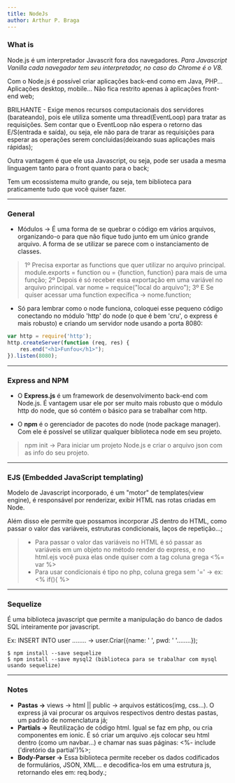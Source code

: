 ```yaml
---
title: NodeJs
author: Arthur P. Braga
---
```


### What is

Node.js é um interpretador Javascrit fora dos navegadores. *Para Javascript Vanilla cada navegador tem seu interpretador, no caso do Chrome é o V8.* 

Com o Node.js é possível criar aplicações back-end como em Java, PHP... Aplicações desktop, mobile... Não fica restrito apenas à aplicações front-end web;

BRILHANTE - Exige menos recursos computacionais dos servidores (barateando), pois ele utiliza somente uma thread(EventLoop) para tratar as requisições. Sem contar que o EventLoop não espera o retorno das E/S(entrada e saída), ou seja, ele não para de trarar as requisições para esperar as operações serem concluidas(deixando suas aplicações mais rápidas);

Outra vantagem é que ele usa Javascript, ou seja, pode ser usada a mesma linguagem tanto para o front quanto para o back;  

Tem um ecossistema muito grande, ou seja, tem biblioteca para praticamente tudo que você quiser fazer.

---

### General

- Módulos -> É uma forma de se quebrar o código em vários arquivos, organizando-o para que não fique tudo junto em um único grande arquivo. A forma de se utilizar se parece com o instanciamento de classes.
>1º Precisa exportar as functions que quer utilizar no arquivo principal. 
>		module.exports = function ou = {function, function} para mais de uma função;
>2º Depois é só receber essa exportação em uma variável no arquivo principal.
>		var nome = requice("local do arquivo");
>3º E Se quiser acessar uma function expecífica -> nome.function;

- Só para lembrar como o node funciona, coloquei esse pequeno código conectando no módulo 'http' do node (o que é bem 'cru', o express é mais robusto) e criando um servidor node usando a porta 8080:

```javascript
var http = require('http');
http.createServer(function (req, res) {
    res.end("<h1>Funfou</h1>");
}).listen(8080);
```

---

### Express and NPM

- O **Express.js** é um framework de desenvolvimento back-end com Node.js. É vantagem usar ele por ser muito mais robusto que o módulo http do node, que só contém o básico para se trabalhar com http.

- O **npm** é o gerenciador de pacotes do node (node package manager). Com ele é possível se utilizar qualquer biblioteca node em seu projeto.

> npm init -> Para iniciar um projeto Node.js e criar o arquivo json com as info do seu projeto.

---

### EJS (Embedded JavaScript templating)

Modelo de Javascript incorporado, é um "motor" de templates(view engine), é responsável por renderizar, exibir HTML nas rotas criadas em Node. 

Além disso ele permite que possamos incorporar JS dentro do HTML, como passar o valor das variáveis, estruturas condicionais, laços de repetição...;

> - Para passar o valor das variáveis no HTML é só passar as variáveis em um objeto no método render do express, e no html.ejs você puxa elas onde quiser com a tag coluna grega <%= var %>
> - Para usar condicionais é tipo no php, coluna grega sem '=' -> ex: <% if(){ %>

---

### Sequelize 

É uma biblioteca javascript que permite a manipulação do banco de dados SQL inteiramente por javascript. 

Ex: INSERT INTO user ........		->		user.Criar({name: ' ', pwd: ' '........});

```shell
$ npm install --save sequelize
$ npm install --save mysql2 (biblioteca para se trabalhar com mysql usando sequelize)
```

---

### Notes

- **Pastas ->** views -> html || public -> arquivos estáticos(img, css...). O express já vai procurar os arquivos respectivos dentro destas pastas, um padrão de nomenclatura já;
- **Partials ->** Reutilização de código html. Igual se faz em php, ou cria componentes em ionic. É só criar um arquivo .ejs colocar seu html dentro (como um navbar...) e chamar nas suas páginas: <%- include ('diretório da partial')%>;
- **Body-Parser ->** Essa biblioteca permite receber os dados codificados de formulários, JSON, XML... e decodifica-los em uma estrutura js, retornando eles em: req.body.;
